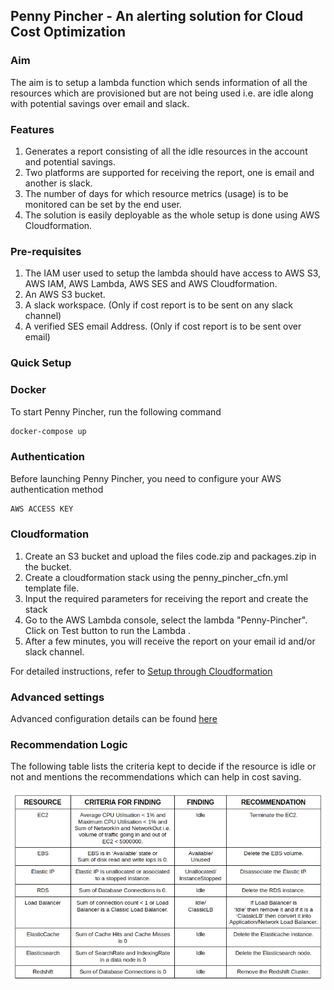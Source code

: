 ## Penny Pincher - An alerting solution for Cloud Cost Optimization

### Aim 

The aim is to setup a lambda function which sends information of all the resources which are provisioned but are not being used i.e. are idle along with potential savings over email and slack.

### Features

1. Generates a report consisting of all the idle resources in the account and potential savings.
2. Two platforms are supported for receiving the report, one is email and another is slack.
3. The number of days for which resource metrics (usage) is to be monitored can be set by the end user.
4. The solution is easily deployable as the whole setup is done using AWS Cloudformation.

### Pre-requisites

1. The IAM user used to setup the lambda should have access to AWS S3, AWS IAM, AWS Lambda, AWS SES and AWS Cloudformation.
2. An AWS S3 bucket.
3. A slack workspace. (Only if cost report is to be sent on any slack channel)
4. A verified SES email Address. (Only if cost report is to be sent over email)

### Quick Setup

### Docker

To start Penny Pincher, run the following command
```bash
docker-compose up
```
### Authentication
Before launching Penny Pincher, you need to configure your AWS authentication method
```bash
AWS ACCESS KEY
```
### Cloudformation
1. Create an S3 bucket and upload the files code.zip and packages.zip in the bucket.
2. Create a cloudformation stack using the penny_pincher_cfn.yml template file.
3. Input the required parameters for receiving the report and create the stack
4. Go to the AWS Lambda console, select the lambda "Penny-Pincher". Click on Test button to    run the Lambda .
5. After a few minutes, you will receive the report on your email id and/or slack channel. 

For detailed instructions, refer to [Setup through Cloudformation](docs/setup_through_cloudformation.md)


### Advanced settings
Advanced configuration details can be found [here](docs/advanced_settings.md)

### Recommendation Logic

The following table lists the criteria kept to decide if the resource is idle or not and mentions the recommendations which can help in cost saving.

![Alt](/images/main/recommendation_criteria.png)

